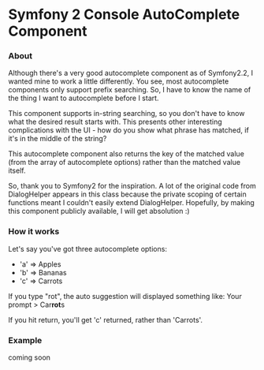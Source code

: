 # Symfony 2 Console AutoComplete Component

### About
Although there's a very good autocomplete component as of Symfony2.2, I wanted
mine to work a little differently. You see, most autocomplete components only
support prefix searching. So, I have to know the name of the thing I want to
autocomplete before I start. 

This component supports in-string searching, so you don't have to know what
the desired result starts with. This presents other interesting complications
with the UI - how do you show what phrase has matched, if it's in the middle
of the string?

This autocomplete component also returns the key of the matched value (from the
array of autocomplete options) rather than the matched value itself. 

So, thank you to Symfony2 for the inspiration. A lot of the original code from 
DialogHelper appears in this class because the private scoping of certain 
functions meant I couldn't easily extend DialogHelper. Hopefully, by making
this component publicly available, I will get absolution :)

### How it works
Let's say you've got three autocomplete options:
- 'a' => Apples
- 'b' => Bananas
- 'c' => Carrots

If you type "rot", the auto suggestion will displayed something like:
Your prompt > Car**rot**s

If you hit return, you'll get 'c' returned, rather than 'Carrots'. 

### Example

coming soon
